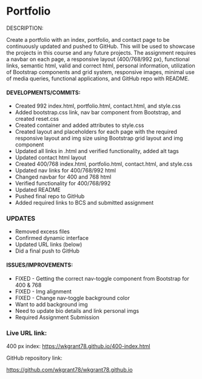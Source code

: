 # Portfolio

DESCRIPTION:

Create a portfolio with an index, portfolio, and contact page to be continuously updated and pushed to GitHub. This will be used to showcase the projects in this course and any future projects. The assignment requires a navbar on each page, a responsive layout (400/768/992 px), functional links, semantic html, valid and correct html, personal information, utilization of Bootstrap components and grid system, responsive images, minimal use of media queries, functional applications, and GitHub repo with README.


#### DEVELOPMENTS/COMMITS:

* Created 992 index.html, portfolio.html, contact.html, and style.css
* Added bootstrap.css link, nav bar component from Bootstrap, and created reset.css
* Created container and added attributes to style.css
* Created layout and placeholders for each page with the required responsive layout and img size using Bootstrap    grid layout and img component
* Updated all links in .html and verified functionality, added alt tags
* Updated contact html layout
* Created 400/768 index.html, portfolio.html, contact.html, and style.css
* Updated nav links for 400/768/992 html
* Changed navbar for 400 and 768 html
* Verified functionality for 400/768/992
* Updated README
* Pushed final repo to GitHub
* Added required links to BCS and submitted assignment 


### UPDATES
* Removed excess files 
* Confirmed dynamic interface
* Updated URL links (below)
* Did a final push to GitHub


#### ISSUES/IMPROVEMENTS:

* FIXED - Getting the correct nav-toggle component from Bootstrap for 400 & 768
* FIXED - Img alignment
* FIXED - Change nav-toggle background color
* Want to add background img
* Need to update bio details and link personal imgs
* Required Assignment Submission

### Live URL link:

400 px index: https://wkgrant78.github.io/400-index.html


GitHub repository link:

https://github.com/wkgrant78/wkgrant78.github.io


